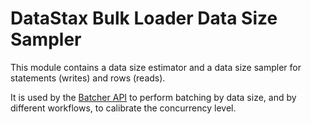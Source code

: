 # DataStax Bulk Loader Data Size Sampler

This module contains a data size estimator and a data size sampler for statements (writes) and
rows (reads).

It is used by the [Batcher API](../batcher/api/README.md) to perform batching by data size, and by 
different workflows, to calibrate the concurrency level. 
